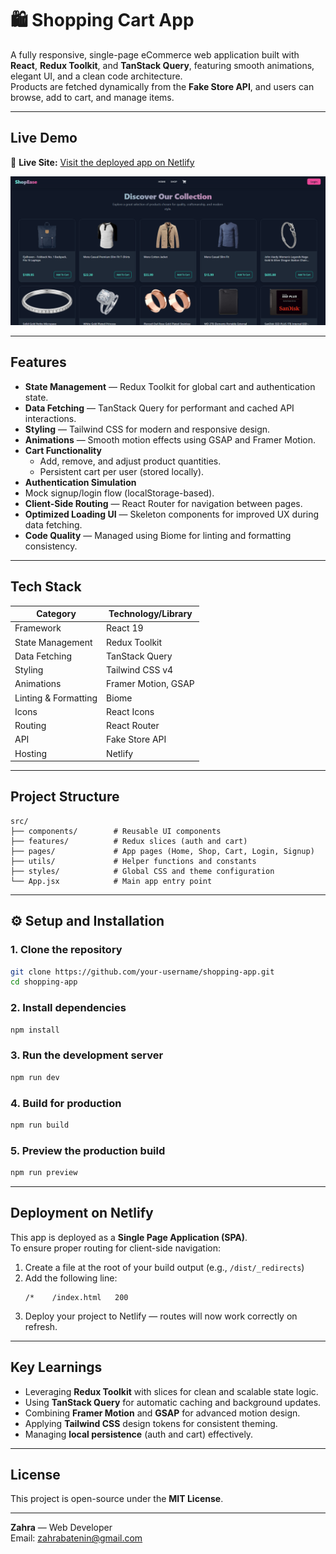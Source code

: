 # 🛍️ Shopping Cart App

A fully responsive, single-page eCommerce web application built with **React**, **Redux Toolkit**, and **TanStack Query**, featuring smooth animations, elegant UI, and a clean code architecture.  
Products are fetched dynamically from the **Fake Store API**, and users can browse, add to cart, and manage items.

---

## Live Demo

🔗 **Live Site:** [Visit the deployed app on Netlify](https://shopppease.netlify.app/)


![Homepage Screenshot](src/assets/screenshots/shopPage.png)


---

##  Features

-  **State Management** — Redux Toolkit for global cart and authentication state.
-  **Data Fetching** — TanStack Query for performant and cached API interactions.
-  **Styling** — Tailwind CSS for modern and responsive design.
-  **Animations** — Smooth motion effects using GSAP and Framer Motion.
-  **Cart Functionality**
      - Add, remove, and adjust product quantities.
      - Persistent cart per user (stored locally).
-  **Authentication Simulation**
  - Mock signup/login flow (localStorage-based).
-  **Client-Side Routing** — React Router for navigation between pages.
-  **Optimized Loading UI** — Skeleton components for improved UX during data fetching.
-  **Code Quality** — Managed using Biome for linting and formatting consistency.

---

## Tech Stack

| Category            | Technology/Library                    |
|---------------------|---------------------------------------|
| Framework           | React 19                              |
| State Management    | Redux Toolkit                         |
| Data Fetching       | TanStack Query                        |
| Styling             | Tailwind CSS v4                         |
| Animations          | Framer Motion, GSAP                   |
| Linting & Formatting| Biome                                 |
| Icons               | React Icons                           |
| Routing             | React Router                          |
| API                 | Fake Store API                        |
| Hosting             | Netlify                               |

---

## Project Structure

```
src/
├── components/        # Reusable UI components
├── features/          # Redux slices (auth and cart)
├── pages/             # App pages (Home, Shop, Cart, Login, Signup)
├── utils/             # Helper functions and constants
├── styles/            # Global CSS and theme configuration
└── App.jsx            # Main app entry point
```

---

## ⚙️ Setup and Installation

### 1. Clone the repository
```bash
git clone https://github.com/your-username/shopping-app.git
cd shopping-app
```

### 2. Install dependencies
```bash
npm install
```

### 3. Run the development server
```bash
npm run dev
```

### 4. Build for production
```bash
npm run build
```

### 5. Preview the production build
```bash
npm run preview
```

---

## Deployment on Netlify

This app is deployed as a **Single Page Application (SPA)**.  
To ensure proper routing for client-side navigation:

1. Create a file at the root of your build output (e.g., `/dist/_redirects`)
2. Add the following line:
   ```
   /*    /index.html   200
   ```
3. Deploy your project to Netlify — routes will now work correctly on refresh.

---

## Key Learnings

- Leveraging **Redux Toolkit** with slices for clean and scalable state logic.
- Using **TanStack Query** for automatic caching and background updates.
- Combining **Framer Motion** and **GSAP** for advanced motion design.
- Applying **Tailwind CSS** design tokens for consistent theming.
- Managing **local persistence** (auth and cart) effectively.

---

## License

This project is open-source under the **MIT License**.

---


**Zahra** — Web Developer  
 Email: zahrabatenin@gmail.com


